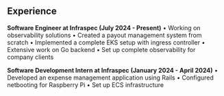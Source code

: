 ## Experience

**Software Engineer at Infraspec (July 2024 - Present)**
• Working on observability solutions
• Created a payout management system from scratch
• Implemented a complete EKS setup with ingress controller
• Extensive work on Go backend
• Set up complete observability for company clients

**Software Development Intern at Infraspec (January 2024 - April 2024)**
• Developed an expense management application using Rails
• Configured netbooting for Raspberry Pi
• Set up ECS infrastructure
